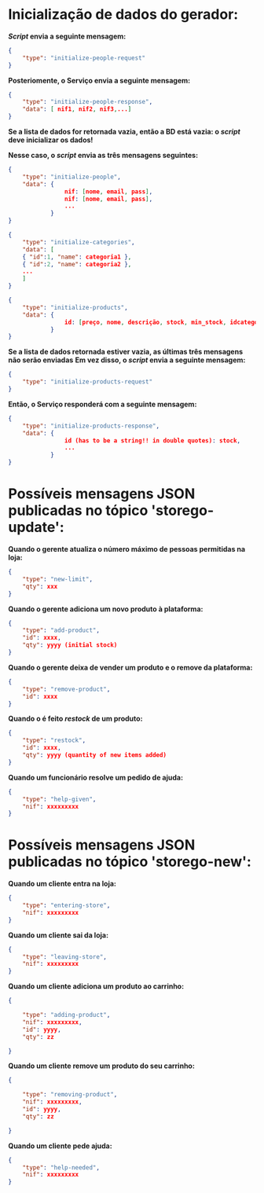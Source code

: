 # Inicialização de dados do gerador:

**_Script_ envia a seguinte mensagem:**

```json
{
    "type": "initialize-people-request" 
}
```

**Posteriomente, o Serviço envia a seguinte mensagem:**
```json
{
    "type": "initialize-people-response",
    "data": [ nif1, nif2, nif3,...]
}
```

**Se a lista de dados for retornada vazia, então a BD está vazia: o _script_ deve inicializar os dados!**

**Nesse caso, o _script_ envia as três mensagens seguintes:**

```json
{
    "type": "initialize-people",
    "data": {
                nif: [nome, email, pass],
                nif: [nome, email, pass],
                ...
            }
}
```

```json
{
    "type": "initialize-categories",
    "data": [
    { "id":1, "name": categoria1 }, 
    { "id":2, "name": categoria2 },
    ... 
    ]
}
```

```json
{
    "type": "initialize-products",
    "data": {
                id: [preço, nome, descrição, stock, min_stock, idcategoria],
            }
}
```

**Se a lista de dados retornada estiver vazia, as últimas três mensagens não serão enviadas**
**Em vez disso, o _script_ envia a seguinte mensagem:**
```json
{
    "type": "initialize-products-request"
}
```

**Então, o Serviço responderá com a seguinte mensagem:**
```json
{
    "type": "initialize-products-response",
    "data": {
                id (has to be a string!! in double quotes): stock, 
                ...
            }
}
```

# Possíveis mensagens JSON publicadas no tópico 'storego-update':

**Quando o gerente atualiza o número máximo de pessoas permitidas na loja:**
```json
{
    "type": "new-limit",
    "qty": xxx
}
```

**Quando o gerente adiciona um novo produto à plataforma:**
```json
{
    "type": "add-product",
    "id": xxxx,
    "qty": yyyy (initial stock)
}
```

**Quando o gerente deixa de vender um produto e o remove da plataforma:**
```json
{
    "type": "remove-product",
    "id": xxxx
}
```

**Quando o é feito _restock_ de um produto:**
```json
{
    "type": "restock",
    "id": xxxx,
    "qty": yyyy (quantity of new items added)
}
```

**Quando um funcionário resolve um pedido de ajuda:**
```json
{
    "type": "help-given",
    "nif": xxxxxxxxx
}
```

# Possíveis mensagens JSON publicadas no tópico 'storego-new':

**Quando um cliente entra na loja:**
```json
{
    "type": "entering-store",
    "nif": xxxxxxxxx
}
```

**Quando um cliente sai da loja:**
```json
{
	"type": "leaving-store",
	"nif": xxxxxxxxx
}
```
**Quando um cliente adiciona um produto ao carrinho:**
```json
{

	"type": "adding-product",
	"nif": xxxxxxxxx,
	"id": yyyy,
	"qty": zz

}
```

**Quando um cliente remove um produto do seu carrinho:**
```json
{

    "type": "removing-product",
	"nif": xxxxxxxxx,
	"id": yyyy,
	"qty": zz

}
```

**Quando um cliente pede ajuda:**
```json
{
    "type": "help-needed",
    "nif": xxxxxxxxx
}
```
